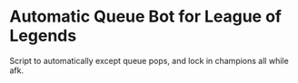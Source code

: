 # Automatic Queue Bot for League of Legends
 Script to automatically except queue pops, and lock in champions all while afk.

